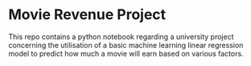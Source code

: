 # Movie Revenue Project

This repo contains a python notebook regarding a university project concerning the utilisation of a basic machine learning linear regression model to predict how much a movie will earn based on various factors.
